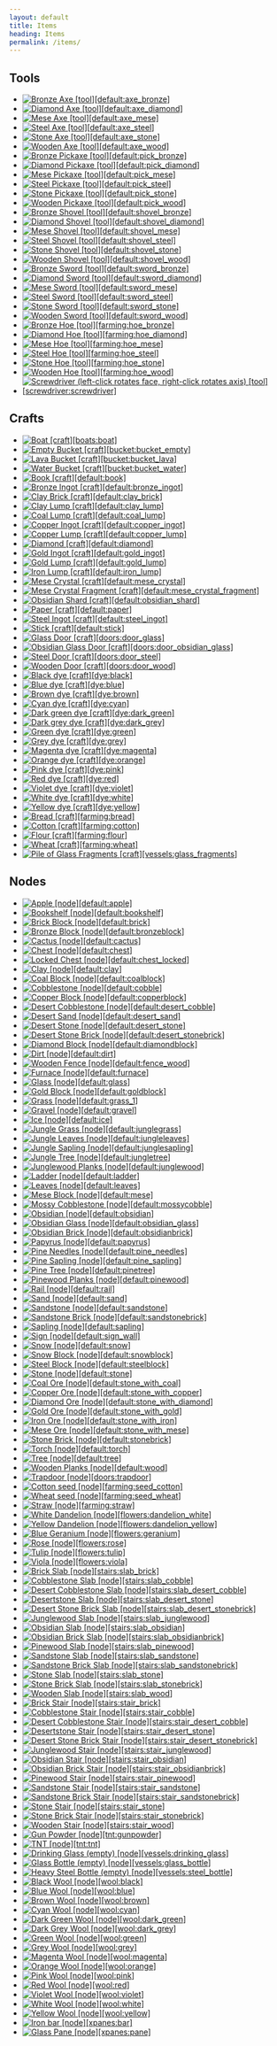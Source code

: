 ```yaml
---
layout: default
title: Items
heading: Items
permalink: /items/
---
```



## Tools

<ul class="list-items clearfix">
<li><a href="{{site.baseurl}}/items/default-axe-bronze/"><img src="{{site.baseurl}}/assets/img/items/textures/default_tool_bronzeaxe.png" data-toggle="tooltip" title="Bronze Axe [tool][default:axe_bronze]"></a></li>
<li><a href="{{site.baseurl}}/items/default-axe-diamond/"><img src="{{site.baseurl}}/assets/img/items/textures/default_tool_diamondaxe.png" data-toggle="tooltip" title="Diamond Axe [tool][default:axe_diamond]"></a></li>
<li><a href="{{site.baseurl}}/items/default-axe-mese/"><img src="{{site.baseurl}}/assets/img/items/textures/default_tool_meseaxe.png" data-toggle="tooltip" title="Mese Axe [tool][default:axe_mese]"></a></li>
<li><a href="{{site.baseurl}}/items/default-axe-steel/"><img src="{{site.baseurl}}/assets/img/items/textures/default_tool_steelaxe.png" data-toggle="tooltip" title="Steel Axe [tool][default:axe_steel]"></a></li>
<li><a href="{{site.baseurl}}/items/default-axe-stone/"><img src="{{site.baseurl}}/assets/img/items/textures/default_tool_stoneaxe.png" data-toggle="tooltip" title="Stone Axe [tool][default:axe_stone]"></a></li>
<li><a href="{{site.baseurl}}/items/default-axe-wood/"><img src="{{site.baseurl}}/assets/img/items/textures/default_tool_woodaxe.png" data-toggle="tooltip" title="Wooden Axe [tool][default:axe_wood]"></a></li>
<li><a href="{{site.baseurl}}/items/default-pick-bronze/"><img src="{{site.baseurl}}/assets/img/items/textures/default_tool_bronzepick.png" data-toggle="tooltip" title="Bronze Pickaxe [tool][default:pick_bronze]"></a></li>
<li><a href="{{site.baseurl}}/items/default-pick-diamond/"><img src="{{site.baseurl}}/assets/img/items/textures/default_tool_diamondpick.png" data-toggle="tooltip" title="Diamond Pickaxe [tool][default:pick_diamond]"></a></li>
<li><a href="{{site.baseurl}}/items/default-pick-mese/"><img src="{{site.baseurl}}/assets/img/items/textures/default_tool_mesepick.png" data-toggle="tooltip" title="Mese Pickaxe [tool][default:pick_mese]"></a></li>
<li><a href="{{site.baseurl}}/items/default-pick-steel/"><img src="{{site.baseurl}}/assets/img/items/textures/default_tool_steelpick.png" data-toggle="tooltip" title="Steel Pickaxe [tool][default:pick_steel]"></a></li>
<li><a href="{{site.baseurl}}/items/default-pick-stone/"><img src="{{site.baseurl}}/assets/img/items/textures/default_tool_stonepick.png" data-toggle="tooltip" title="Stone Pickaxe [tool][default:pick_stone]"></a></li>
<li><a href="{{site.baseurl}}/items/default-pick-wood/"><img src="{{site.baseurl}}/assets/img/items/textures/default_tool_woodpick.png" data-toggle="tooltip" title="Wooden Pickaxe [tool][default:pick_wood]"></a></li>
<li><a href="{{site.baseurl}}/items/default-shovel-bronze/"><img src="{{site.baseurl}}/assets/img/items/textures/default_tool_bronzeshovel.png" data-toggle="tooltip" title="Bronze Shovel [tool][default:shovel_bronze]"></a></li>
<li><a href="{{site.baseurl}}/items/default-shovel-diamond/"><img src="{{site.baseurl}}/assets/img/items/textures/default_tool_diamondshovel.png" data-toggle="tooltip" title="Diamond Shovel [tool][default:shovel_diamond]"></a></li>
<li><a href="{{site.baseurl}}/items/default-shovel-mese/"><img src="{{site.baseurl}}/assets/img/items/textures/default_tool_meseshovel.png" data-toggle="tooltip" title="Mese Shovel [tool][default:shovel_mese]"></a></li>
<li><a href="{{site.baseurl}}/items/default-shovel-steel/"><img src="{{site.baseurl}}/assets/img/items/textures/default_tool_steelshovel.png" data-toggle="tooltip" title="Steel Shovel [tool][default:shovel_steel]"></a></li>
<li><a href="{{site.baseurl}}/items/default-shovel-stone/"><img src="{{site.baseurl}}/assets/img/items/textures/default_tool_stoneshovel.png" data-toggle="tooltip" title="Stone Shovel [tool][default:shovel_stone]"></a></li>
<li><a href="{{site.baseurl}}/items/default-shovel-wood/"><img src="{{site.baseurl}}/assets/img/items/textures/default_tool_woodshovel.png" data-toggle="tooltip" title="Wooden Shovel [tool][default:shovel_wood]"></a></li>
<li><a href="{{site.baseurl}}/items/default-sword-bronze/"><img src="{{site.baseurl}}/assets/img/items/textures/default_tool_bronzesword.png" data-toggle="tooltip" title="Bronze Sword [tool][default:sword_bronze]"></a></li>
<li><a href="{{site.baseurl}}/items/default-sword-diamond/"><img src="{{site.baseurl}}/assets/img/items/textures/default_tool_diamondsword.png" data-toggle="tooltip" title="Diamond Sword [tool][default:sword_diamond]"></a></li>
<li><a href="{{site.baseurl}}/items/default-sword-mese/"><img src="{{site.baseurl}}/assets/img/items/textures/default_tool_mesesword.png" data-toggle="tooltip" title="Mese Sword [tool][default:sword_mese]"></a></li>
<li><a href="{{site.baseurl}}/items/default-sword-steel/"><img src="{{site.baseurl}}/assets/img/items/textures/default_tool_steelsword.png" data-toggle="tooltip" title="Steel Sword [tool][default:sword_steel]"></a></li>
<li><a href="{{site.baseurl}}/items/default-sword-stone/"><img src="{{site.baseurl}}/assets/img/items/textures/default_tool_stonesword.png" data-toggle="tooltip" title="Stone Sword [tool][default:sword_stone]"></a></li>
<li><a href="{{site.baseurl}}/items/default-sword-wood/"><img src="{{site.baseurl}}/assets/img/items/textures/default_tool_woodsword.png" data-toggle="tooltip" title="Wooden Sword [tool][default:sword_wood]"></a></li>
<li><a href="{{site.baseurl}}/items/farming-hoe-bronze/"><img src="{{site.baseurl}}/assets/img/items/textures/farming_tool_bronzehoe.png" data-toggle="tooltip" title="Bronze Hoe [tool][farming:hoe_bronze]"></a></li>
<li><a href="{{site.baseurl}}/items/farming-hoe-diamond/"><img src="{{site.baseurl}}/assets/img/items/textures/farming_tool_diamondhoe.png" data-toggle="tooltip" title="Diamond Hoe [tool][farming:hoe_diamond]"></a></li>
<li><a href="{{site.baseurl}}/items/farming-hoe-mese/"><img src="{{site.baseurl}}/assets/img/items/textures/farming_tool_mesehoe.png" data-toggle="tooltip" title="Mese Hoe [tool][farming:hoe_mese]"></a></li>
<li><a href="{{site.baseurl}}/items/farming-hoe-steel/"><img src="{{site.baseurl}}/assets/img/items/textures/farming_tool_steelhoe.png" data-toggle="tooltip" title="Steel Hoe [tool][farming:hoe_steel]"></a></li>
<li><a href="{{site.baseurl}}/items/farming-hoe-stone/"><img src="{{site.baseurl}}/assets/img/items/textures/farming_tool_stonehoe.png" data-toggle="tooltip" title="Stone Hoe [tool][farming:hoe_stone]"></a></li>
<li><a href="{{site.baseurl}}/items/farming-hoe-wood/"><img src="{{site.baseurl}}/assets/img/items/textures/farming_tool_woodhoe.png" data-toggle="tooltip" title="Wooden Hoe [tool][farming:hoe_wood]"></a></li>
<li><a href="{{site.baseurl}}/items/screwdriver-screwdriver/"><img src="{{site.baseurl}}/assets/img/items/textures/screwdriver.png" data-toggle="tooltip" title="Screwdriver (left-click rotates face, right-click rotates axis) [tool][screwdriver:screwdriver]"></a></li>
</ul>


## Crafts

<ul class="list-items clearfix">
<li><a href="{{site.baseurl}}/items/boats-boat/"><img src="{{site.baseurl}}/assets/img/items/textures/boat_inventory.png" data-toggle="tooltip" title="Boat [craft][boats:boat]"></a></li>
<li><a href="{{site.baseurl}}/items/bucket-bucket-empty/"><img src="{{site.baseurl}}/assets/img/items/textures/bucket.png" data-toggle="tooltip" title="Empty Bucket [craft][bucket:bucket_empty]"></a></li>
<li><a href="{{site.baseurl}}/items/bucket-bucket-lava/"><img src="{{site.baseurl}}/assets/img/items/textures/bucket_lava.png" data-toggle="tooltip" title="Lava Bucket [craft][bucket:bucket_lava]"></a></li>
<li><a href="{{site.baseurl}}/items/bucket-bucket-water/"><img src="{{site.baseurl}}/assets/img/items/textures/bucket_water.png" data-toggle="tooltip" title="Water Bucket [craft][bucket:bucket_water]"></a></li>
<li><a href="{{site.baseurl}}/items/default-book/"><img src="{{site.baseurl}}/assets/img/items/textures/default_book.png" data-toggle="tooltip" title="Book [craft][default:book]"></a></li>
<li><a href="{{site.baseurl}}/items/default-bronze-ingot/"><img src="{{site.baseurl}}/assets/img/items/textures/default_bronze_ingot.png" data-toggle="tooltip" title="Bronze Ingot [craft][default:bronze_ingot]"></a></li>
<li><a href="{{site.baseurl}}/items/default-clay-brick/"><img src="{{site.baseurl}}/assets/img/items/textures/default_clay_brick.png" data-toggle="tooltip" title="Clay Brick [craft][default:clay_brick]"></a></li>
<li><a href="{{site.baseurl}}/items/default-clay-lump/"><img src="{{site.baseurl}}/assets/img/items/textures/default_clay_lump.png" data-toggle="tooltip" title="Clay Lump [craft][default:clay_lump]"></a></li>
<li><a href="{{site.baseurl}}/items/default-coal-lump/"><img src="{{site.baseurl}}/assets/img/items/textures/default_coal_lump.png" data-toggle="tooltip" title="Coal Lump [craft][default:coal_lump]"></a></li>
<li><a href="{{site.baseurl}}/items/default-copper-ingot/"><img src="{{site.baseurl}}/assets/img/items/textures/default_copper_ingot.png" data-toggle="tooltip" title="Copper Ingot [craft][default:copper_ingot]"></a></li>
<li><a href="{{site.baseurl}}/items/default-copper-lump/"><img src="{{site.baseurl}}/assets/img/items/textures/default_copper_lump.png" data-toggle="tooltip" title="Copper Lump [craft][default:copper_lump]"></a></li>
<li><a href="{{site.baseurl}}/items/default-diamond/"><img src="{{site.baseurl}}/assets/img/items/textures/default_diamond.png" data-toggle="tooltip" title="Diamond [craft][default:diamond]"></a></li>
<li><a href="{{site.baseurl}}/items/default-gold-ingot/"><img src="{{site.baseurl}}/assets/img/items/textures/default_gold_ingot.png" data-toggle="tooltip" title="Gold Ingot [craft][default:gold_ingot]"></a></li>
<li><a href="{{site.baseurl}}/items/default-gold-lump/"><img src="{{site.baseurl}}/assets/img/items/textures/default_gold_lump.png" data-toggle="tooltip" title="Gold Lump [craft][default:gold_lump]"></a></li>
<li><a href="{{site.baseurl}}/items/default-iron-lump/"><img src="{{site.baseurl}}/assets/img/items/textures/default_iron_lump.png" data-toggle="tooltip" title="Iron Lump [craft][default:iron_lump]"></a></li>
<li><a href="{{site.baseurl}}/items/default-mese-crystal/"><img src="{{site.baseurl}}/assets/img/items/textures/default_mese_crystal.png" data-toggle="tooltip" title="Mese Crystal [craft][default:mese_crystal]"></a></li>
<li><a href="{{site.baseurl}}/items/default-mese-crystal-fragment/"><img src="{{site.baseurl}}/assets/img/items/textures/default_mese_crystal_fragment.png" data-toggle="tooltip" title="Mese Crystal Fragment [craft][default:mese_crystal_fragment]"></a></li>
<li><a href="{{site.baseurl}}/items/default-obsidian-shard/"><img src="{{site.baseurl}}/assets/img/items/textures/default_obsidian_shard.png" data-toggle="tooltip" title="Obsidian Shard [craft][default:obsidian_shard]"></a></li>
<li><a href="{{site.baseurl}}/items/default-paper/"><img src="{{site.baseurl}}/assets/img/items/textures/default_paper.png" data-toggle="tooltip" title="Paper [craft][default:paper]"></a></li>
<li><a href="{{site.baseurl}}/items/default-steel-ingot/"><img src="{{site.baseurl}}/assets/img/items/textures/default_steel_ingot.png" data-toggle="tooltip" title="Steel Ingot [craft][default:steel_ingot]"></a></li>
<li><a href="{{site.baseurl}}/items/default-stick/"><img src="{{site.baseurl}}/assets/img/items/textures/default_stick.png" data-toggle="tooltip" title="Stick [craft][default:stick]"></a></li>
<li><a href="{{site.baseurl}}/items/doors-door-glass/"><img src="{{site.baseurl}}/assets/img/items/textures/doors_glass.png" data-toggle="tooltip" title="Glass Door [craft][doors:door_glass]"></a></li>
<li><a href="{{site.baseurl}}/items/doors-door-obsidian-glass/"><img src="{{site.baseurl}}/assets/img/items/textures/doors_obsidian_glass.png" data-toggle="tooltip" title="Obsidian Glass Door [craft][doors:door_obsidian_glass]"></a></li>
<li><a href="{{site.baseurl}}/items/doors-door-steel/"><img src="{{site.baseurl}}/assets/img/items/textures/doors_steel.png" data-toggle="tooltip" title="Steel Door [craft][doors:door_steel]"></a></li>
<li><a href="{{site.baseurl}}/items/doors-door-wood/"><img src="{{site.baseurl}}/assets/img/items/textures/doors_wood.png" data-toggle="tooltip" title="Wooden Door [craft][doors:door_wood]"></a></li>
<li><a href="{{site.baseurl}}/items/dye-black/"><img src="{{site.baseurl}}/assets/img/items/textures/dye_black.png" data-toggle="tooltip" title="Black dye [craft][dye:black]"></a></li>
<li><a href="{{site.baseurl}}/items/dye-blue/"><img src="{{site.baseurl}}/assets/img/items/textures/dye_blue.png" data-toggle="tooltip" title="Blue dye [craft][dye:blue]"></a></li>
<li><a href="{{site.baseurl}}/items/dye-brown/"><img src="{{site.baseurl}}/assets/img/items/textures/dye_brown.png" data-toggle="tooltip" title="Brown dye [craft][dye:brown]"></a></li>
<li><a href="{{site.baseurl}}/items/dye-cyan/"><img src="{{site.baseurl}}/assets/img/items/textures/dye_cyan.png" data-toggle="tooltip" title="Cyan dye [craft][dye:cyan]"></a></li>
<li><a href="{{site.baseurl}}/items/dye-dark-green/"><img src="{{site.baseurl}}/assets/img/items/textures/dye_dark_green.png" data-toggle="tooltip" title="Dark green dye [craft][dye:dark_green]"></a></li>
<li><a href="{{site.baseurl}}/items/dye-dark-grey/"><img src="{{site.baseurl}}/assets/img/items/textures/dye_dark_grey.png" data-toggle="tooltip" title="Dark grey dye [craft][dye:dark_grey]"></a></li>
<li><a href="{{site.baseurl}}/items/dye-green/"><img src="{{site.baseurl}}/assets/img/items/textures/dye_green.png" data-toggle="tooltip" title="Green dye [craft][dye:green]"></a></li>
<li><a href="{{site.baseurl}}/items/dye-grey/"><img src="{{site.baseurl}}/assets/img/items/textures/dye_grey.png" data-toggle="tooltip" title="Grey dye [craft][dye:grey]"></a></li>
<li><a href="{{site.baseurl}}/items/dye-magenta/"><img src="{{site.baseurl}}/assets/img/items/textures/dye_magenta.png" data-toggle="tooltip" title="Magenta dye [craft][dye:magenta]"></a></li>
<li><a href="{{site.baseurl}}/items/dye-orange/"><img src="{{site.baseurl}}/assets/img/items/textures/dye_orange.png" data-toggle="tooltip" title="Orange dye [craft][dye:orange]"></a></li>
<li><a href="{{site.baseurl}}/items/dye-pink/"><img src="{{site.baseurl}}/assets/img/items/textures/dye_pink.png" data-toggle="tooltip" title="Pink dye [craft][dye:pink]"></a></li>
<li><a href="{{site.baseurl}}/items/dye-red/"><img src="{{site.baseurl}}/assets/img/items/textures/dye_red.png" data-toggle="tooltip" title="Red dye [craft][dye:red]"></a></li>
<li><a href="{{site.baseurl}}/items/dye-violet/"><img src="{{site.baseurl}}/assets/img/items/textures/dye_violet.png" data-toggle="tooltip" title="Violet dye [craft][dye:violet]"></a></li>
<li><a href="{{site.baseurl}}/items/dye-white/"><img src="{{site.baseurl}}/assets/img/items/textures/dye_white.png" data-toggle="tooltip" title="White dye [craft][dye:white]"></a></li>
<li><a href="{{site.baseurl}}/items/dye-yellow/"><img src="{{site.baseurl}}/assets/img/items/textures/dye_yellow.png" data-toggle="tooltip" title="Yellow dye [craft][dye:yellow]"></a></li>
<li><a href="{{site.baseurl}}/items/farming-bread/"><img src="{{site.baseurl}}/assets/img/items/textures/farming_bread.png" data-toggle="tooltip" title="Bread [craft][farming:bread]"></a></li>
<li><a href="{{site.baseurl}}/items/farming-cotton/"><img src="{{site.baseurl}}/assets/img/items/textures/farming_cotton.png" data-toggle="tooltip" title="Cotton [craft][farming:cotton]"></a></li>
<li><a href="{{site.baseurl}}/items/farming-flour/"><img src="{{site.baseurl}}/assets/img/items/textures/farming_flour.png" data-toggle="tooltip" title="Flour [craft][farming:flour]"></a></li>
<li><a href="{{site.baseurl}}/items/farming-wheat/"><img src="{{site.baseurl}}/assets/img/items/textures/farming_wheat.png" data-toggle="tooltip" title="Wheat [craft][farming:wheat]"></a></li>
<li><a href="{{site.baseurl}}/items/vessels-glass-fragments/"><img src="{{site.baseurl}}/assets/img/items/textures/vessels_glass_fragments.png" data-toggle="tooltip" title="Pile of Glass Fragments [craft][vessels:glass_fragments]"></a></li>
</ul>


## Nodes

<ul class="list-items clearfix">
<li><a href="{{site.baseurl}}/items/default-apple/"><img src="{{site.baseurl}}/assets/img/items/itemcubes/default_apple.png" data-toggle="tooltip" title="Apple [node][default:apple]"></a></li>
<li><a href="{{site.baseurl}}/items/default-bookshelf/"><img src="{{site.baseurl}}/assets/img/items/itemcubes/default_bookshelf.png" data-toggle="tooltip" title="Bookshelf [node][default:bookshelf]"></a></li>
<li><a href="{{site.baseurl}}/items/default-brick/"><img src="{{site.baseurl}}/assets/img/items/itemcubes/default_brick.png" data-toggle="tooltip" title="Brick Block [node][default:brick]"></a></li>
<li><a href="{{site.baseurl}}/items/default-bronzeblock/"><img src="{{site.baseurl}}/assets/img/items/itemcubes/default_bronzeblock.png" data-toggle="tooltip" title="Bronze Block [node][default:bronzeblock]"></a></li>
<li><a href="{{site.baseurl}}/items/default-cactus/"><img src="{{site.baseurl}}/assets/img/items/itemcubes/default_cactus.png" data-toggle="tooltip" title="Cactus [node][default:cactus]"></a></li>
<li><a href="{{site.baseurl}}/items/default-chest/"><img src="{{site.baseurl}}/assets/img/items/itemcubes/default_chest.png" data-toggle="tooltip" title="Chest [node][default:chest]"></a></li>
<li><a href="{{site.baseurl}}/items/default-chest-locked/"><img src="{{site.baseurl}}/assets/img/items/itemcubes/default_chest_locked.png" data-toggle="tooltip" title="Locked Chest [node][default:chest_locked]"></a></li>
<li><a href="{{site.baseurl}}/items/default-clay/"><img src="{{site.baseurl}}/assets/img/items/itemcubes/default_clay.png" data-toggle="tooltip" title="Clay [node][default:clay]"></a></li>
<li><a href="{{site.baseurl}}/items/default-coalblock/"><img src="{{site.baseurl}}/assets/img/items/itemcubes/default_coalblock.png" data-toggle="tooltip" title="Coal Block [node][default:coalblock]"></a></li>
<li><a href="{{site.baseurl}}/items/default-cobble/"><img src="{{site.baseurl}}/assets/img/items/itemcubes/default_cobble.png" data-toggle="tooltip" title="Cobblestone [node][default:cobble]"></a></li>
<li><a href="{{site.baseurl}}/items/default-copperblock/"><img src="{{site.baseurl}}/assets/img/items/itemcubes/default_copperblock.png" data-toggle="tooltip" title="Copper Block [node][default:copperblock]"></a></li>
<li><a href="{{site.baseurl}}/items/default-desert-cobble/"><img src="{{site.baseurl}}/assets/img/items/itemcubes/default_desert_cobble.png" data-toggle="tooltip" title="Desert Cobblestone [node][default:desert_cobble]"></a></li>
<li><a href="{{site.baseurl}}/items/default-desert-sand/"><img src="{{site.baseurl}}/assets/img/items/itemcubes/default_desert_sand.png" data-toggle="tooltip" title="Desert Sand [node][default:desert_sand]"></a></li>
<li><a href="{{site.baseurl}}/items/default-desert-stone/"><img src="{{site.baseurl}}/assets/img/items/itemcubes/default_desert_stone.png" data-toggle="tooltip" title="Desert Stone [node][default:desert_stone]"></a></li>
<li><a href="{{site.baseurl}}/items/default-desert-stonebrick/"><img src="{{site.baseurl}}/assets/img/items/itemcubes/default_desert_stonebrick.png" data-toggle="tooltip" title="Desert Stone Brick [node][default:desert_stonebrick]"></a></li>
<li><a href="{{site.baseurl}}/items/default-diamondblock/"><img src="{{site.baseurl}}/assets/img/items/itemcubes/default_diamondblock.png" data-toggle="tooltip" title="Diamond Block [node][default:diamondblock]"></a></li>
<li><a href="{{site.baseurl}}/items/default-dirt/"><img src="{{site.baseurl}}/assets/img/items/itemcubes/default_dirt.png" data-toggle="tooltip" title="Dirt [node][default:dirt]"></a></li>
<li><a href="{{site.baseurl}}/items/default-fence-wood/"><img src="{{site.baseurl}}/assets/img/items/itemcubes/default_fence_wood.png" data-toggle="tooltip" title="Wooden Fence [node][default:fence_wood]"></a></li>
<li><a href="{{site.baseurl}}/items/default-furnace/"><img src="{{site.baseurl}}/assets/img/items/itemcubes/default_furnace.png" data-toggle="tooltip" title="Furnace [node][default:furnace]"></a></li>
<li><a href="{{site.baseurl}}/items/default-glass/"><img src="{{site.baseurl}}/assets/img/items/itemcubes/default_glass.png" data-toggle="tooltip" title="Glass [node][default:glass]"></a></li>
<li><a href="{{site.baseurl}}/items/default-goldblock/"><img src="{{site.baseurl}}/assets/img/items/itemcubes/default_goldblock.png" data-toggle="tooltip" title="Gold Block [node][default:goldblock]"></a></li>
<li><a href="{{site.baseurl}}/items/default-grass-1/"><img src="{{site.baseurl}}/assets/img/items/itemcubes/default_grass_1.png" data-toggle="tooltip" title="Grass [node][default:grass_1]"></a></li>
<li><a href="{{site.baseurl}}/items/default-gravel/"><img src="{{site.baseurl}}/assets/img/items/itemcubes/default_gravel.png" data-toggle="tooltip" title="Gravel [node][default:gravel]"></a></li>
<li><a href="{{site.baseurl}}/items/default-ice/"><img src="{{site.baseurl}}/assets/img/items/itemcubes/default_ice.png" data-toggle="tooltip" title="Ice [node][default:ice]"></a></li>
<li><a href="{{site.baseurl}}/items/default-junglegrass/"><img src="{{site.baseurl}}/assets/img/items/itemcubes/default_junglegrass.png" data-toggle="tooltip" title="Jungle Grass [node][default:junglegrass]"></a></li>
<li><a href="{{site.baseurl}}/items/default-jungleleaves/"><img src="{{site.baseurl}}/assets/img/items/itemcubes/default_jungleleaves.png" data-toggle="tooltip" title="Jungle Leaves [node][default:jungleleaves]"></a></li>
<li><a href="{{site.baseurl}}/items/default-junglesapling/"><img src="{{site.baseurl}}/assets/img/items/itemcubes/default_junglesapling.png" data-toggle="tooltip" title="Jungle Sapling [node][default:junglesapling]"></a></li>
<li><a href="{{site.baseurl}}/items/default-jungletree/"><img src="{{site.baseurl}}/assets/img/items/itemcubes/default_jungletree.png" data-toggle="tooltip" title="Jungle Tree [node][default:jungletree]"></a></li>
<li><a href="{{site.baseurl}}/items/default-junglewood/"><img src="{{site.baseurl}}/assets/img/items/itemcubes/default_junglewood.png" data-toggle="tooltip" title="Junglewood Planks [node][default:junglewood]"></a></li>
<li><a href="{{site.baseurl}}/items/default-ladder/"><img src="{{site.baseurl}}/assets/img/items/itemcubes/default_ladder.png" data-toggle="tooltip" title="Ladder [node][default:ladder]"></a></li>
<li><a href="{{site.baseurl}}/items/default-leaves/"><img src="{{site.baseurl}}/assets/img/items/itemcubes/default_leaves.png" data-toggle="tooltip" title="Leaves [node][default:leaves]"></a></li>
<li><a href="{{site.baseurl}}/items/default-mese/"><img src="{{site.baseurl}}/assets/img/items/itemcubes/default_mese.png" data-toggle="tooltip" title="Mese Block [node][default:mese]"></a></li>
<li><a href="{{site.baseurl}}/items/default-mossycobble/"><img src="{{site.baseurl}}/assets/img/items/itemcubes/default_mossycobble.png" data-toggle="tooltip" title="Mossy Cobblestone [node][default:mossycobble]"></a></li>
<li><a href="{{site.baseurl}}/items/default-obsidian/"><img src="{{site.baseurl}}/assets/img/items/itemcubes/default_obsidian.png" data-toggle="tooltip" title="Obsidian [node][default:obsidian]"></a></li>
<li><a href="{{site.baseurl}}/items/default-obsidian-glass/"><img src="{{site.baseurl}}/assets/img/items/itemcubes/default_obsidian_glass.png" data-toggle="tooltip" title="Obsidian Glass [node][default:obsidian_glass]"></a></li>
<li><a href="{{site.baseurl}}/items/default-obsidianbrick/"><img src="{{site.baseurl}}/assets/img/items/itemcubes/default_obsidianbrick.png" data-toggle="tooltip" title="Obsidian Brick [node][default:obsidianbrick]"></a></li>
<li><a href="{{site.baseurl}}/items/default-papyrus/"><img src="{{site.baseurl}}/assets/img/items/itemcubes/default_papyrus.png" data-toggle="tooltip" title="Papyrus [node][default:papyrus]"></a></li>
<li><a href="{{site.baseurl}}/items/default-pine-needles/"><img src="{{site.baseurl}}/assets/img/items/itemcubes/default_pine_needles.png" data-toggle="tooltip" title="Pine Needles [node][default:pine_needles]"></a></li>
<li><a href="{{site.baseurl}}/items/default-pine-sapling/"><img src="{{site.baseurl}}/assets/img/items/itemcubes/default_pine_sapling.png" data-toggle="tooltip" title="Pine Sapling [node][default:pine_sapling]"></a></li>
<li><a href="{{site.baseurl}}/items/default-pinetree/"><img src="{{site.baseurl}}/assets/img/items/itemcubes/default_pinetree.png" data-toggle="tooltip" title="Pine Tree [node][default:pinetree]"></a></li>
<li><a href="{{site.baseurl}}/items/default-pinewood/"><img src="{{site.baseurl}}/assets/img/items/itemcubes/default_pinewood.png" data-toggle="tooltip" title="Pinewood Planks [node][default:pinewood]"></a></li>
<li><a href="{{site.baseurl}}/items/default-rail/"><img src="{{site.baseurl}}/assets/img/items/itemcubes/default_rail.png" data-toggle="tooltip" title="Rail [node][default:rail]"></a></li>
<li><a href="{{site.baseurl}}/items/default-sand/"><img src="{{site.baseurl}}/assets/img/items/itemcubes/default_sand.png" data-toggle="tooltip" title="Sand [node][default:sand]"></a></li>
<li><a href="{{site.baseurl}}/items/default-sandstone/"><img src="{{site.baseurl}}/assets/img/items/itemcubes/default_sandstone.png" data-toggle="tooltip" title="Sandstone [node][default:sandstone]"></a></li>
<li><a href="{{site.baseurl}}/items/default-sandstonebrick/"><img src="{{site.baseurl}}/assets/img/items/itemcubes/default_sandstonebrick.png" data-toggle="tooltip" title="Sandstone Brick [node][default:sandstonebrick]"></a></li>
<li><a href="{{site.baseurl}}/items/default-sapling/"><img src="{{site.baseurl}}/assets/img/items/itemcubes/default_sapling.png" data-toggle="tooltip" title="Sapling [node][default:sapling]"></a></li>
<li><a href="{{site.baseurl}}/items/default-sign-wall/"><img src="{{site.baseurl}}/assets/img/items/itemcubes/default_sign_wall.png" data-toggle="tooltip" title="Sign [node][default:sign_wall]"></a></li>
<li><a href="{{site.baseurl}}/items/default-snow/"><img src="{{site.baseurl}}/assets/img/items/itemcubes/default_snow.png" data-toggle="tooltip" title="Snow [node][default:snow]"></a></li>
<li><a href="{{site.baseurl}}/items/default-snowblock/"><img src="{{site.baseurl}}/assets/img/items/itemcubes/default_snowblock.png" data-toggle="tooltip" title="Snow Block [node][default:snowblock]"></a></li>
<li><a href="{{site.baseurl}}/items/default-steelblock/"><img src="{{site.baseurl}}/assets/img/items/itemcubes/default_steelblock.png" data-toggle="tooltip" title="Steel Block [node][default:steelblock]"></a></li>
<li><a href="{{site.baseurl}}/items/default-stone/"><img src="{{site.baseurl}}/assets/img/items/itemcubes/default_stone.png" data-toggle="tooltip" title="Stone [node][default:stone]"></a></li>
<li><a href="{{site.baseurl}}/items/default-stone-with-coal/"><img src="{{site.baseurl}}/assets/img/items/itemcubes/default_stone_with_coal.png" data-toggle="tooltip" title="Coal Ore [node][default:stone_with_coal]"></a></li>
<li><a href="{{site.baseurl}}/items/default-stone-with-copper/"><img src="{{site.baseurl}}/assets/img/items/itemcubes/default_stone_with_copper.png" data-toggle="tooltip" title="Copper Ore [node][default:stone_with_copper]"></a></li>
<li><a href="{{site.baseurl}}/items/default-stone-with-diamond/"><img src="{{site.baseurl}}/assets/img/items/itemcubes/default_stone_with_diamond.png" data-toggle="tooltip" title="Diamond Ore [node][default:stone_with_diamond]"></a></li>
<li><a href="{{site.baseurl}}/items/default-stone-with-gold/"><img src="{{site.baseurl}}/assets/img/items/itemcubes/default_stone_with_gold.png" data-toggle="tooltip" title="Gold Ore [node][default:stone_with_gold]"></a></li>
<li><a href="{{site.baseurl}}/items/default-stone-with-iron/"><img src="{{site.baseurl}}/assets/img/items/itemcubes/default_stone_with_iron.png" data-toggle="tooltip" title="Iron Ore [node][default:stone_with_iron]"></a></li>
<li><a href="{{site.baseurl}}/items/default-stone-with-mese/"><img src="{{site.baseurl}}/assets/img/items/itemcubes/default_stone_with_mese.png" data-toggle="tooltip" title="Mese Ore [node][default:stone_with_mese]"></a></li>
<li><a href="{{site.baseurl}}/items/default-stonebrick/"><img src="{{site.baseurl}}/assets/img/items/itemcubes/default_stonebrick.png" data-toggle="tooltip" title="Stone Brick [node][default:stonebrick]"></a></li>
<li><a href="{{site.baseurl}}/items/default-torch/"><img src="{{site.baseurl}}/assets/img/items/itemcubes/default_torch.png" data-toggle="tooltip" title="Torch [node][default:torch]"></a></li>
<li><a href="{{site.baseurl}}/items/default-tree/"><img src="{{site.baseurl}}/assets/img/items/itemcubes/default_tree.png" data-toggle="tooltip" title="Tree [node][default:tree]"></a></li>
<li><a href="{{site.baseurl}}/items/default-wood/"><img src="{{site.baseurl}}/assets/img/items/itemcubes/default_wood.png" data-toggle="tooltip" title="Wooden Planks [node][default:wood]"></a></li>
<li><a href="{{site.baseurl}}/items/doors-trapdoor/"><img src="{{site.baseurl}}/assets/img/items/itemcubes/doors_trapdoor.png" data-toggle="tooltip" title="Trapdoor [node][doors:trapdoor]"></a></li>
<li><a href="{{site.baseurl}}/items/farming-seed-cotton/"><img src="{{site.baseurl}}/assets/img/items/itemcubes/farming_seed_cotton.png" data-toggle="tooltip" title="Cotton seed [node][farming:seed_cotton]"></a></li>
<li><a href="{{site.baseurl}}/items/farming-seed-wheat/"><img src="{{site.baseurl}}/assets/img/items/itemcubes/farming_seed_wheat.png" data-toggle="tooltip" title="Wheat seed [node][farming:seed_wheat]"></a></li>
<li><a href="{{site.baseurl}}/items/farming-straw/"><img src="{{site.baseurl}}/assets/img/items/itemcubes/farming_straw.png" data-toggle="tooltip" title="Straw [node][farming:straw]"></a></li>
<li><a href="{{site.baseurl}}/items/flowers-dandelion-white/"><img src="{{site.baseurl}}/assets/img/items/itemcubes/flowers_dandelion_white.png" data-toggle="tooltip" title="White Dandelion [node][flowers:dandelion_white]"></a></li>
<li><a href="{{site.baseurl}}/items/flowers-dandelion-yellow/"><img src="{{site.baseurl}}/assets/img/items/itemcubes/flowers_dandelion_yellow.png" data-toggle="tooltip" title="Yellow Dandelion [node][flowers:dandelion_yellow]"></a></li>
<li><a href="{{site.baseurl}}/items/flowers-geranium/"><img src="{{site.baseurl}}/assets/img/items/itemcubes/flowers_geranium.png" data-toggle="tooltip" title="Blue Geranium [node][flowers:geranium]"></a></li>
<li><a href="{{site.baseurl}}/items/flowers-rose/"><img src="{{site.baseurl}}/assets/img/items/itemcubes/flowers_rose.png" data-toggle="tooltip" title="Rose [node][flowers:rose]"></a></li>
<li><a href="{{site.baseurl}}/items/flowers-tulip/"><img src="{{site.baseurl}}/assets/img/items/itemcubes/flowers_tulip.png" data-toggle="tooltip" title="Tulip [node][flowers:tulip]"></a></li>
<li><a href="{{site.baseurl}}/items/flowers-viola/"><img src="{{site.baseurl}}/assets/img/items/itemcubes/flowers_viola.png" data-toggle="tooltip" title="Viola [node][flowers:viola]"></a></li>
<li><a href="{{site.baseurl}}/items/stairs-slab-brick/"><img src="{{site.baseurl}}/assets/img/items/itemcubes/stairs_slab_brick.png" data-toggle="tooltip" title="Brick Slab [node][stairs:slab_brick]"></a></li>
<li><a href="{{site.baseurl}}/items/stairs-slab-cobble/"><img src="{{site.baseurl}}/assets/img/items/itemcubes/stairs_slab_cobble.png" data-toggle="tooltip" title="Cobblestone Slab [node][stairs:slab_cobble]"></a></li>
<li><a href="{{site.baseurl}}/items/stairs-slab-desert-cobble/"><img src="{{site.baseurl}}/assets/img/items/itemcubes/stairs_slab_desert_cobble.png" data-toggle="tooltip" title="Desert Cobblestone Slab [node][stairs:slab_desert_cobble]"></a></li>
<li><a href="{{site.baseurl}}/items/stairs-slab-desert-stone/"><img src="{{site.baseurl}}/assets/img/items/itemcubes/stairs_slab_desert_stone.png" data-toggle="tooltip" title="Desertstone Slab [node][stairs:slab_desert_stone]"></a></li>
<li><a href="{{site.baseurl}}/items/stairs-slab-desert-stonebrick/"><img src="{{site.baseurl}}/assets/img/items/itemcubes/stairs_slab_desert_stonebrick.png" data-toggle="tooltip" title="Desert Stone Brick Slab [node][stairs:slab_desert_stonebrick]"></a></li>
<li><a href="{{site.baseurl}}/items/stairs-slab-junglewood/"><img src="{{site.baseurl}}/assets/img/items/itemcubes/stairs_slab_junglewood.png" data-toggle="tooltip" title="Junglewood Slab [node][stairs:slab_junglewood]"></a></li>
<li><a href="{{site.baseurl}}/items/stairs-slab-obsidian/"><img src="{{site.baseurl}}/assets/img/items/itemcubes/stairs_slab_obsidian.png" data-toggle="tooltip" title="Obsidian Slab [node][stairs:slab_obsidian]"></a></li>
<li><a href="{{site.baseurl}}/items/stairs-slab-obsidianbrick/"><img src="{{site.baseurl}}/assets/img/items/itemcubes/stairs_slab_obsidianbrick.png" data-toggle="tooltip" title="Obsidian Brick Slab [node][stairs:slab_obsidianbrick]"></a></li>
<li><a href="{{site.baseurl}}/items/stairs-slab-pinewood/"><img src="{{site.baseurl}}/assets/img/items/itemcubes/stairs_slab_pinewood.png" data-toggle="tooltip" title="Pinewood Slab [node][stairs:slab_pinewood]"></a></li>
<li><a href="{{site.baseurl}}/items/stairs-slab-sandstone/"><img src="{{site.baseurl}}/assets/img/items/itemcubes/stairs_slab_sandstone.png" data-toggle="tooltip" title="Sandstone Slab [node][stairs:slab_sandstone]"></a></li>
<li><a href="{{site.baseurl}}/items/stairs-slab-sandstonebrick/"><img src="{{site.baseurl}}/assets/img/items/itemcubes/stairs_slab_sandstonebrick.png" data-toggle="tooltip" title="Sandstone Brick Slab [node][stairs:slab_sandstonebrick]"></a></li>
<li><a href="{{site.baseurl}}/items/stairs-slab-stone/"><img src="{{site.baseurl}}/assets/img/items/itemcubes/stairs_slab_stone.png" data-toggle="tooltip" title="Stone Slab [node][stairs:slab_stone]"></a></li>
<li><a href="{{site.baseurl}}/items/stairs-slab-stonebrick/"><img src="{{site.baseurl}}/assets/img/items/itemcubes/stairs_slab_stonebrick.png" data-toggle="tooltip" title="Stone Brick Slab [node][stairs:slab_stonebrick]"></a></li>
<li><a href="{{site.baseurl}}/items/stairs-slab-wood/"><img src="{{site.baseurl}}/assets/img/items/itemcubes/stairs_slab_wood.png" data-toggle="tooltip" title="Wooden Slab [node][stairs:slab_wood]"></a></li>
<li><a href="{{site.baseurl}}/items/stairs-stair-brick/"><img src="{{site.baseurl}}/assets/img/items/itemcubes/stairs_stair_brick.png" data-toggle="tooltip" title="Brick Stair [node][stairs:stair_brick]"></a></li>
<li><a href="{{site.baseurl}}/items/stairs-stair-cobble/"><img src="{{site.baseurl}}/assets/img/items/itemcubes/stairs_stair_cobble.png" data-toggle="tooltip" title="Cobblestone Stair [node][stairs:stair_cobble]"></a></li>
<li><a href="{{site.baseurl}}/items/stairs-stair-desert-cobble/"><img src="{{site.baseurl}}/assets/img/items/itemcubes/stairs_stair_desert_cobble.png" data-toggle="tooltip" title="Desert Cobblestone Stair [node][stairs:stair_desert_cobble]"></a></li>
<li><a href="{{site.baseurl}}/items/stairs-stair-desert-stone/"><img src="{{site.baseurl}}/assets/img/items/itemcubes/stairs_stair_desert_stone.png" data-toggle="tooltip" title="Desertstone Stair [node][stairs:stair_desert_stone]"></a></li>
<li><a href="{{site.baseurl}}/items/stairs-stair-desert-stonebrick/"><img src="{{site.baseurl}}/assets/img/items/itemcubes/stairs_stair_desert_stonebrick.png" data-toggle="tooltip" title="Desert Stone Brick Stair [node][stairs:stair_desert_stonebrick]"></a></li>
<li><a href="{{site.baseurl}}/items/stairs-stair-junglewood/"><img src="{{site.baseurl}}/assets/img/items/itemcubes/stairs_stair_junglewood.png" data-toggle="tooltip" title="Junglewood Stair [node][stairs:stair_junglewood]"></a></li>
<li><a href="{{site.baseurl}}/items/stairs-stair-obsidian/"><img src="{{site.baseurl}}/assets/img/items/itemcubes/stairs_stair_obsidian.png" data-toggle="tooltip" title="Obsidian Stair [node][stairs:stair_obsidian]"></a></li>
<li><a href="{{site.baseurl}}/items/stairs-stair-obsidianbrick/"><img src="{{site.baseurl}}/assets/img/items/itemcubes/stairs_stair_obsidianbrick.png" data-toggle="tooltip" title="Obsidian Brick Stair [node][stairs:stair_obsidianbrick]"></a></li>
<li><a href="{{site.baseurl}}/items/stairs-stair-pinewood/"><img src="{{site.baseurl}}/assets/img/items/itemcubes/stairs_stair_pinewood.png" data-toggle="tooltip" title="Pinewood Stair [node][stairs:stair_pinewood]"></a></li>
<li><a href="{{site.baseurl}}/items/stairs-stair-sandstone/"><img src="{{site.baseurl}}/assets/img/items/itemcubes/stairs_stair_sandstone.png" data-toggle="tooltip" title="Sandstone Stair [node][stairs:stair_sandstone]"></a></li>
<li><a href="{{site.baseurl}}/items/stairs-stair-sandstonebrick/"><img src="{{site.baseurl}}/assets/img/items/itemcubes/stairs_stair_sandstonebrick.png" data-toggle="tooltip" title="Sandstone Brick Stair [node][stairs:stair_sandstonebrick]"></a></li>
<li><a href="{{site.baseurl}}/items/stairs-stair-stone/"><img src="{{site.baseurl}}/assets/img/items/itemcubes/stairs_stair_stone.png" data-toggle="tooltip" title="Stone Stair [node][stairs:stair_stone]"></a></li>
<li><a href="{{site.baseurl}}/items/stairs-stair-stonebrick/"><img src="{{site.baseurl}}/assets/img/items/itemcubes/stairs_stair_stonebrick.png" data-toggle="tooltip" title="Stone Brick Stair [node][stairs:stair_stonebrick]"></a></li>
<li><a href="{{site.baseurl}}/items/stairs-stair-wood/"><img src="{{site.baseurl}}/assets/img/items/itemcubes/stairs_stair_wood.png" data-toggle="tooltip" title="Wooden Stair [node][stairs:stair_wood]"></a></li>
<li><a href="{{site.baseurl}}/items/tnt-gunpowder/"><img src="{{site.baseurl}}/assets/img/items/itemcubes/tnt_gunpowder.png" data-toggle="tooltip" title="Gun Powder [node][tnt:gunpowder]"></a></li>
<li><a href="{{site.baseurl}}/items/tnt-tnt/"><img src="{{site.baseurl}}/assets/img/items/itemcubes/tnt_tnt.png" data-toggle="tooltip" title="TNT [node][tnt:tnt]"></a></li>
<li><a href="{{site.baseurl}}/items/vessels-drinking-glass/"><img src="{{site.baseurl}}/assets/img/items/itemcubes/vessels_drinking_glass.png" data-toggle="tooltip" title="Drinking Glass (empty) [node][vessels:drinking_glass]"></a></li>
<li><a href="{{site.baseurl}}/items/vessels-glass-bottle/"><img src="{{site.baseurl}}/assets/img/items/itemcubes/vessels_glass_bottle.png" data-toggle="tooltip" title="Glass Bottle (empty) [node][vessels:glass_bottle]"></a></li>
<li><a href="{{site.baseurl}}/items/vessels-steel-bottle/"><img src="{{site.baseurl}}/assets/img/items/itemcubes/vessels_steel_bottle.png" data-toggle="tooltip" title="Heavy Steel Bottle (empty) [node][vessels:steel_bottle]"></a></li>
<li><a href="{{site.baseurl}}/items/wool-black/"><img src="{{site.baseurl}}/assets/img/items/itemcubes/wool_black.png" data-toggle="tooltip" title="Black Wool [node][wool:black]"></a></li>
<li><a href="{{site.baseurl}}/items/wool-blue/"><img src="{{site.baseurl}}/assets/img/items/itemcubes/wool_blue.png" data-toggle="tooltip" title="Blue Wool [node][wool:blue]"></a></li>
<li><a href="{{site.baseurl}}/items/wool-brown/"><img src="{{site.baseurl}}/assets/img/items/itemcubes/wool_brown.png" data-toggle="tooltip" title="Brown Wool [node][wool:brown]"></a></li>
<li><a href="{{site.baseurl}}/items/wool-cyan/"><img src="{{site.baseurl}}/assets/img/items/itemcubes/wool_cyan.png" data-toggle="tooltip" title="Cyan Wool [node][wool:cyan]"></a></li>
<li><a href="{{site.baseurl}}/items/wool-dark-green/"><img src="{{site.baseurl}}/assets/img/items/itemcubes/wool_dark_green.png" data-toggle="tooltip" title="Dark Green Wool [node][wool:dark_green]"></a></li>
<li><a href="{{site.baseurl}}/items/wool-dark-grey/"><img src="{{site.baseurl}}/assets/img/items/itemcubes/wool_dark_grey.png" data-toggle="tooltip" title="Dark Grey Wool [node][wool:dark_grey]"></a></li>
<li><a href="{{site.baseurl}}/items/wool-green/"><img src="{{site.baseurl}}/assets/img/items/itemcubes/wool_green.png" data-toggle="tooltip" title="Green Wool [node][wool:green]"></a></li>
<li><a href="{{site.baseurl}}/items/wool-grey/"><img src="{{site.baseurl}}/assets/img/items/itemcubes/wool_grey.png" data-toggle="tooltip" title="Grey Wool [node][wool:grey]"></a></li>
<li><a href="{{site.baseurl}}/items/wool-magenta/"><img src="{{site.baseurl}}/assets/img/items/itemcubes/wool_magenta.png" data-toggle="tooltip" title="Magenta Wool [node][wool:magenta]"></a></li>
<li><a href="{{site.baseurl}}/items/wool-orange/"><img src="{{site.baseurl}}/assets/img/items/itemcubes/wool_orange.png" data-toggle="tooltip" title="Orange Wool [node][wool:orange]"></a></li>
<li><a href="{{site.baseurl}}/items/wool-pink/"><img src="{{site.baseurl}}/assets/img/items/itemcubes/wool_pink.png" data-toggle="tooltip" title="Pink Wool [node][wool:pink]"></a></li>
<li><a href="{{site.baseurl}}/items/wool-red/"><img src="{{site.baseurl}}/assets/img/items/itemcubes/wool_red.png" data-toggle="tooltip" title="Red Wool [node][wool:red]"></a></li>
<li><a href="{{site.baseurl}}/items/wool-violet/"><img src="{{site.baseurl}}/assets/img/items/itemcubes/wool_violet.png" data-toggle="tooltip" title="Violet Wool [node][wool:violet]"></a></li>
<li><a href="{{site.baseurl}}/items/wool-white/"><img src="{{site.baseurl}}/assets/img/items/itemcubes/wool_white.png" data-toggle="tooltip" title="White Wool [node][wool:white]"></a></li>
<li><a href="{{site.baseurl}}/items/wool-yellow/"><img src="{{site.baseurl}}/assets/img/items/itemcubes/wool_yellow.png" data-toggle="tooltip" title="Yellow Wool [node][wool:yellow]"></a></li>
<li><a href="{{site.baseurl}}/items/xpanes-bar/"><img src="{{site.baseurl}}/assets/img/items/itemcubes/xpanes_bar.png" data-toggle="tooltip" title="Iron bar [node][xpanes:bar]"></a></li>
<li><a href="{{site.baseurl}}/items/xpanes-pane/"><img src="{{site.baseurl}}/assets/img/items/itemcubes/xpanes_pane.png" data-toggle="tooltip" title="Glass Pane [node][xpanes:pane]"></a></li>
</ul>
